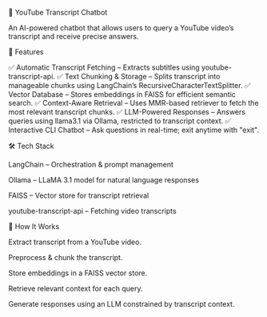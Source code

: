 🎥 YouTube Transcript Chatbot

An AI-powered chatbot that allows users to query a YouTube video’s transcript and receive precise answers.

🔹 Features

✅ Automatic Transcript Fetching – Extracts subtitles using youtube-transcript-api.
✅ Text Chunking & Storage – Splits transcript into manageable chunks using LangChain’s RecursiveCharacterTextSplitter.
✅ Vector Database – Stores embeddings in FAISS for efficient semantic search.
✅ Context-Aware Retrieval – Uses MMR-based retriever to fetch the most relevant transcript chunks.
✅ LLM-Powered Responses – Answers queries using llama3.1 via Ollama, restricted to transcript context.
✅ Interactive CLI Chatbot – Ask questions in real-time; exit anytime with "exit".

🛠️ Tech Stack

LangChain – Orchestration & prompt management

Ollama – LLaMA 3.1 model for natural language responses

FAISS – Vector store for transcript retrieval

youtube-transcript-api – Fetching video transcripts

🚀 How It Works

Extract transcript from a YouTube video.

Preprocess & chunk the transcript.

Store embeddings in a FAISS vector store.

Retrieve relevant context for each query.

Generate responses using an LLM constrained by transcript context.
